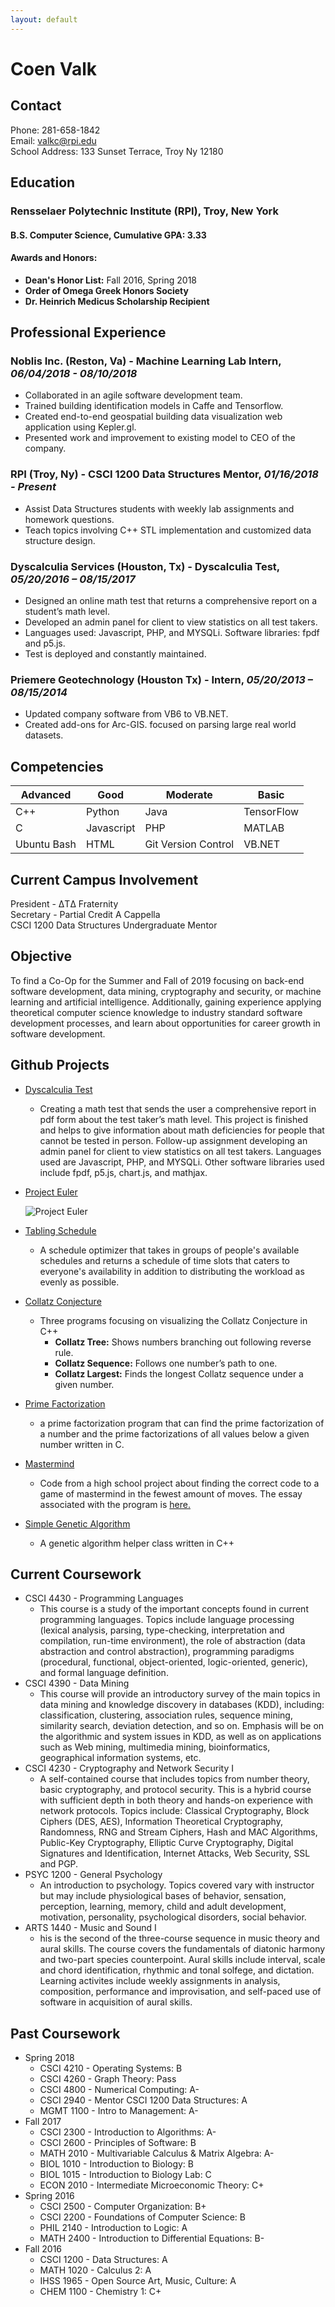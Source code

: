 ```yaml
---
layout: default
---
```


# Coen Valk

## Contact

Phone: 281-658-1842 <br/> Email: valkc@rpi.edu <br/> School Address: 133 Sunset Terrace, Troy Ny 12180

## Education

### Rensselaer Polytechnic Institute (RPI), Troy, New York
#### **B.S. Computer Science, Cumulative GPA: 3.33**
#### **Awards and Honors:**
- **Dean's Honor List:** Fall 2016, Spring 2018
- **Order of Omega Greek Honors Society**
- **Dr. Heinrich Medicus Scholarship Recipient**

## Professional Experience

### **Noblis Inc.** (Reston, Va) - Machine Learning Lab Intern, *06/04/2018 - 08/10/2018*

- Collaborated in an agile software development team.
- Trained building identification models in Caffe and Tensorflow.
- Created end-to-end geospatial building data visualization web application using Kepler.gl.
- Presented work and improvement to existing model to CEO of the company.

### **RPI** (Troy, Ny) - CSCI 1200 Data Structures Mentor, *01/16/2018 - Present*

- Assist Data Structures students with weekly lab assignments and homework questions.
- Teach topics involving C++ STL implementation and customized data structure design.

### **Dyscalculia Services** (Houston, Tx) - Dyscalculia Test, *05/20/2016 – 08/15/2017*

- Designed an online math test that returns a comprehensive report on a student’s math level.
- Developed an admin panel for client to view statistics on all test takers.
- Languages used: Javascript, PHP, and MYSQLi. Software libraries: fpdf and p5.js.
- Test is deployed and constantly maintained.

### **Priemere Geotechnology** (Houston Tx) - Intern, *05/20/2013 – 08/15/2014*

- Updated company software from VB6 to VB.NET.
- Created add-ons for Arc-GIS. focused on parsing large real world datasets.

## Competencies

| Advanced  |   Good     | Moderate |     Basic  |
|-----------|------------|----------|------------|
|     C++   |   Python   |   Java   | TensorFlow |
|   C       | Javascript |   PHP    |   MATLAB   |
| Ubuntu Bash |     HTML | Git Version Control | VB.NET |

## Current Campus Involvement

President - ΔTΔ Fraternity <br/> Secretary - Partial Credit A Cappella <br/> CSCI 1200 Data Structures Undergraduate Mentor

## Objective

To find a Co-Op for the Summer and Fall of 2019 focusing on back-end software development, data mining, cryptography and security, or machine learning and artificial intelligence. Additionally, gaining experience applying theoretical computer science knowledge to industry standard software development processes, and learn about opportunities for career growth in software development. 

## Github Projects

- [Dyscalculia Test](https://dyscalculiatesting.com/)

  - Creating a math test that sends the user a comprehensive report in pdf form about the test taker’s math level. This project is finished and helps to give information about math deficiencies for people that cannot be tested in person. Follow-up assignment developing an admin panel for client to view statistics on all test takers. Languages used are Javascript, PHP, and MYSQLi. Other software libraries used include fpdf, p5.js, chart.js, and mathjax.

- [Project Euler](https://projecteuler.net/)

  ![Project Euler](https://projecteuler.net/profile/coenvalk.png)

- [Tabling Schedule](https://github.com/coenvalk/TablingScheduling)

  - A schedule optimizer that takes in groups of people's available schedules and returns a schedule of time slots that caters to everyone's availability in addition to distributing the workload as evenly as possible.

- [Collatz Conjecture](https://github.com/coenvalk/Collatz-Conjecture)

  - Three programs focusing on visualizing the Collatz Conjecture in C++
    - **Collatz Tree:** Shows numbers branching out following reverse rule.
    - **Collatz Sequence:** Follows one number’s path to one.
    - **Collatz Largest:** Finds the longest Collatz sequence under a given number.

- [Prime Factorization](https://github.com/coenvalk/Prime-Factorization)

  - a prime factorization program that can find the prime factorization of a number and the prime factorizations of all values below a given number written in C.

- [Mastermind](https://github.com/coenvalk/mastermind)

  - Code from a high school project about finding the correct code to a game of mastermind in the fewest amount of moves. The essay associated with the program is [here.](https://drive.google.com/file/d/0B8CNl_hZHtFzTm5ESzZ0QVRLV0k/view)

- [Simple Genetic Algorithm](https://github.com/coenvalk/Simple-Genetic-Algorithm)

  - A genetic algorithm helper class written in C++

## Current Coursework

- CSCI 4430 - Programming Languages
  - This course is a study of the important concepts found in current programming languages. Topics include language processing (lexical analysis, parsing, type-checking, interpretation and compilation, run-time environment), the role of abstraction (data abstraction and control abstraction), programming paradigms (procedural, functional, object-oriented, logic-oriented, generic), and formal language definition. 
- CSCI 4390 - Data Mining
  - This course will provide an introductory survey of the main topics in data mining and knowledge discovery in databases (KDD), including: classification, clustering, association rules, sequence mining, similarity search, deviation detection, and so on. Emphasis will be on the algorithmic and system issues in KDD, as well as on applications such as Web mining, multimedia mining, bioinformatics, geographical information systems, etc. 
- CSCI 4230 - Cryptography and Network Security I
  - A self-contained course that includes topics from number theory, basic cryptography, and protocol security. This is a hybrid course with sufficient depth in both theory and hands-on experience with network protocols. Topics include: Classical Cryptography, Block Ciphers (DES, AES), Information Theoretical Cryptography, Randomness, RNG and Stream Ciphers, Hash and MAC Algorithms, Public-Key Cryptography, Elliptic Curve Cryptography, Digital Signatures and Identification, Internet Attacks, Web Security, SSL and PGP. 
- PSYC 1200 - General Psychology
  - An introduction to psychology. Topics covered vary with instructor but may include physiological bases of behavior, sensation, perception, learning, memory, child and adult development, motivation, personality, psychological disorders, social behavior.
- ARTS 1440 - Music and Sound I
  - his is the second of the three-course sequence in music theory and aural skills. The course covers the fundamentals of diatonic harmony and two-part species counterpoint. Aural skills include interval, scale and chord identification, rhythmic and tonal solfege, and dictation. Learning activites include weekly assignments in analysis, composition, performance and improvisation, and self-paced use of software in acquisition of aural skills. 

## Past Coursework

- Spring 2018
  - CSCI 4210 - Operating Systems: B
  - CSCI 4260 - Graph Theory: Pass
  - CSCI 4800 - Numerical Computing: A-
  - CSCI 2940 - Mentor CSCI 1200 Data Structures: A
  - MGMT 1100 - Intro to Management: A-
- Fall 2017
  - CSCI 2300 - Introduction to Algorithms: A-
  - CSCI 2600 - Principles of Software: B
  - MATH 2010 - Multivariable Calculus & Matrix Algebra: A-
  - BIOL 1010 - Introduction to Biology: B
  - BIOL 1015 - Introduction to Biology Lab: C
  - ECON 2010 - Intermediate Microeconomic Theory: C+
- Spring 2016
  - CSCI 2500 - Computer Organization: B+
  - CSCI 2200 - Foundations of Computer Science: B
  - PHIL 2140 - Introduction to Logic: A
  - MATH 2400 - Introduction to Differential Equations: B-
- Fall 2016
  - CSCI 1200 - Data Structures: A
  - MATH 1020 - Calculus 2: A
  - IHSS 1965 - Open Source Art, Music, Culture: A
  - CHEM 1100 - Chemistry 1: C+
